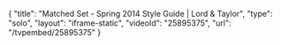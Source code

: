 {
    "title": "Matched Set - Spring 2014 Style Guide | Lord & Taylor",
    "type": "solo",
    "layout": "iframe-static",
    "videoId": "25895375",
    "url": "\/tvpembed\/25895375"
}